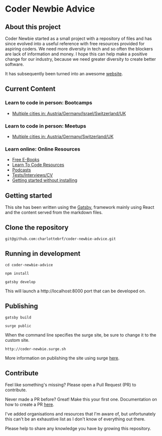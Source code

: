 # Coder Newbie Advice

## About this project

Coder Newbie started as a small project with a repository of files and has since evolved into a useful reference with free resources provided for aspiring coders. We need more diversity in tech and so often the blockers are lack of information and money. I hope this can help make a positive change for our industry, because we need greater diversity to create better software.

It has subsequently been turned into an awesome [website](http://coder-newbie.surge.sh).

 
## Current Content

### Learn to code in person: Bootcamps
* [Multiple cities in: Austria/Germany/Israel/Switzerland/UK](src/pages/bootcamps)

### Learn to code in person: Meetups
* [Multiple cities in: Austria/Germany/Switzerland/UK](src/pages/meetups)

### Learn online: Online Resources
* [Free E-Books](src/pages/online-resources/free-ebooks.md)
* [Learn To Code Resources](src/pages/online-resources/learn-to-code-resources.md)
* [Podcasts](src/pages/online-resources/podcasts.md)
* [Tests/Interviews/CV](src/pages/online-resources/tech-tests-and-interviews.md)
* [Getting started without installing](src/pages/online-resources/try-before-you-buy.md)


## Getting started
This site has been written using the [Gatsby](https://www.gatsbyjs.org/), framework mainly using React and the content served from the markdown files. 

## Clone the repository
`git@github.com:charlottebrf/coder-newbie-advice.git`

## Running in development
`cd coder-newbie-advice`

`npm install`

`gatsby develop`

This will launch a http://localhost:8000 port that can be developed on. 

## Publishing  

`gatsby build`

`surge public`

When the command line specifies the surge site, be sure to change it to the custom site.

`http://coder-newbie.surge.sh` 

More information on publishing the site using surge [here](https://www.gatsbyjs.org/tutorial/part-one/#deploying-a-gatsby-site).



## Contribute

Feel like something's missing? Please open a Pull Request (PR) to contribute. 

Never made a PR before? Great! Make this your first one. Documentation on how to create a PR [here](https://help.github.com/articles/creating-a-pull-request/). 

I've added organisations and resources that I'm aware of, but unfortunately this can't be an exhaustive list as I don't know of everything out there.

Please help to share any knowledge you have by growing this repository.
